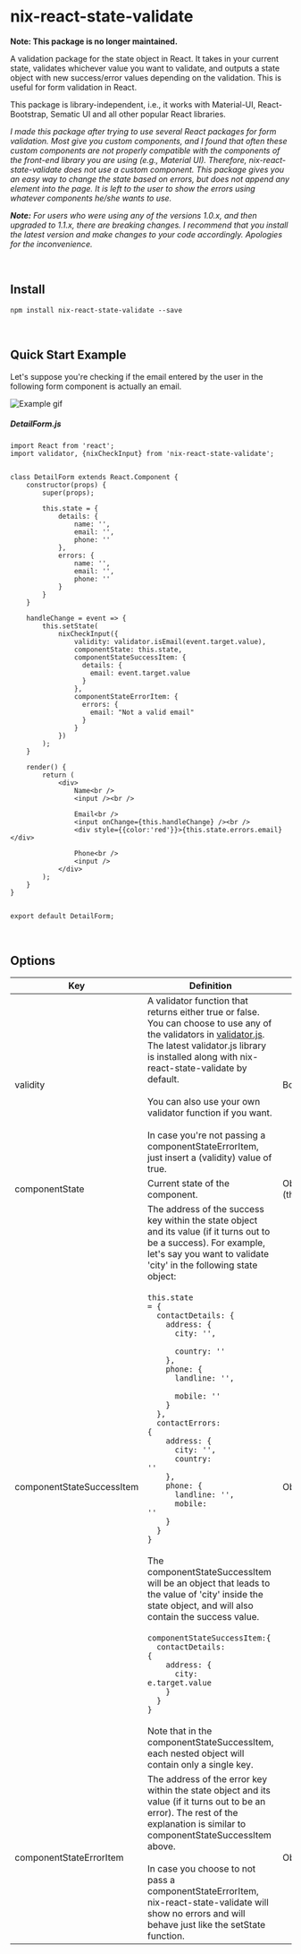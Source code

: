 # nix-react-state-validate

**Note: This package is no longer maintained.**

A validation package for the state object in React. It takes in your current state, validates whichever value you want to validate, and outputs a state object with new success/error values depending on the validation. This is useful for form validation in React.

This package is library-independent, i.e., it works with Material-UI, React-Bootstrap, Sematic UI and all other popular React libraries.

*I made this package after trying to use several React packages for form validation. Most give you custom components, and I found that often these custom components are not properly compatible with the components of the front-end library you are using (e.g., Material UI). Therefore, nix-react-state-validate does not use a custom component. This package gives you an easy way to change the state based on errors, but does not append any element into the page. It is left to the user to show the errors using whatever components he/she wants to use.*

***Note:** For users who were using any of the versions 1.0.x, and then upgraded to 1.1.x, there are breaking changes. I recommend that you install the latest version and make changes to your code accordingly. Apologies for the inconvenience.*

<br>

## Install

```
npm install nix-react-state-validate --save
```

<br>

## Quick Start Example

Let's suppose you're checking if the email entered by the user in the following form component is actually an email.

![Example gif](https://media.giphy.com/media/bca2sNSfF8FwJxjP8W/giphy.gif)

##### DetailForm.js

```
import React from 'react';
import validator, {nixCheckInput} from 'nix-react-state-validate';


class DetailForm extends React.Component {
    constructor(props) {
        super(props);
    
        this.state = {
            details: {
                name: '',
                email: '',
                phone: ''
            },
            errors: {
                name: '',
                email: '',
                phone: ''
            }
        }
    }

    handleChange = event => {
        this.setState( 
            nixCheckInput({
                validity: validator.isEmail(event.target.value),
                componentState: this.state,
                componentStateSuccessItem: {
                  details: {
                    email: event.target.value
                  }
                },
                componentStateErrorItem: {
                  errors: {
                    email: "Not a valid email"
                  }
                }
            })
        );
    }
    
    render() {
        return (
            <div>
                Name<br />
                <input /><br />

                Email<br />
                <input onChange={this.handleChange} /><br />
                <div style={{color:'red'}}>{this.state.errors.email}</div>

                Phone<br />
                <input />
            </div>
        );
    }
}


export default DetailForm;
```

<br>

## Options

| Key               | Definition                        | Value         | Required |
| ----------------- | --------------------------------- | ------------- | -------- |
| validity          | A validator function that returns either true or false. You can choose to use any of the validators in [validator.js](https://github.com/chriso/validator.js). The latest validator.js library is installed along with nix-react-state-validate by default.<br><br>You can also use your own validator function if you want.<br><br>In case you're not passing a componentStateErrorItem, just insert a (validity) value of true. | Boolean | Yes | 
| componentState | Current state of the component. | Object (this.state) | Yes |
| componentStateSuccessItem | The address of the success key within the state object and its value (if it turns out to be a success). For example, let's say you want to validate 'city' in the following state object: <br><br><code>this.state = {<br>&nbsp;&nbsp;contactDetails: {<br>&nbsp;&nbsp;&nbsp;&nbsp;address: {<br>&nbsp;&nbsp;&nbsp;&nbsp;&nbsp;&nbsp;city: '', <br>&nbsp;&nbsp;&nbsp;&nbsp;&nbsp;&nbsp;country: ''<br>&nbsp;&nbsp;&nbsp;&nbsp;},<br>&nbsp;&nbsp;&nbsp;&nbsp;phone: {<br>&nbsp;&nbsp;&nbsp;&nbsp;&nbsp;&nbsp;landline: '', <br>&nbsp;&nbsp;&nbsp;&nbsp;&nbsp;&nbsp;mobile: ''<br>&nbsp;&nbsp;&nbsp;&nbsp;}<br>&nbsp;&nbsp;},<br>&nbsp;&nbsp;contactErrors: {<br>&nbsp;&nbsp;&nbsp;&nbsp;address: {<br>&nbsp;&nbsp;&nbsp;&nbsp;&nbsp;&nbsp;city: '', <br>&nbsp;&nbsp;&nbsp;&nbsp;&nbsp;&nbsp;country: ''<br>&nbsp;&nbsp;&nbsp;&nbsp;},<br>&nbsp;&nbsp;&nbsp;&nbsp;phone: {<br>&nbsp;&nbsp;&nbsp;&nbsp;&nbsp;&nbsp;landline: '', <br>&nbsp;&nbsp;&nbsp;&nbsp;&nbsp;&nbsp;mobile: ''<br>&nbsp;&nbsp;&nbsp;&nbsp;}<br>&nbsp;&nbsp;}<br>}</code><br><br>The componentStateSuccessItem will be an object that leads to the value of 'city' inside the state object, and will also contain the success value. <br><br><code>componentStateSuccessItem:{<br>&nbsp;&nbsp;contactDetails: {<br>&nbsp;&nbsp;&nbsp;&nbsp;address: {<br>&nbsp;&nbsp;&nbsp;&nbsp;&nbsp;&nbsp;city: e.target.value<br>&nbsp;&nbsp;&nbsp;&nbsp;}<br>&nbsp;&nbsp;}<br>}</code><br><br>Note that in the componentStateSuccessItem, each nested object will contain only a single key. | Object | Yes |
| componentStateErrorItem | The address of the error key within the state object and its value (if it turns out to be an error). The rest of the explanation is similar to componentStateSuccessItem above.<br><br>In case you choose to not pass a componentStateErrorItem, nix-react-state-validate will show no errors and will behave just like the setState function.| Object | No |